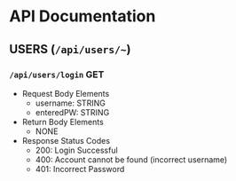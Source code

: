 # API Documentation

## USERS (`/api/users/~`)

### `/api/users/login`      GET
- Request Body Elements
    - username: STRING
    - enteredPW: STRING
- Return Body Elements
    - NONE
- Response Status Codes
    - 200: Login Successful
    - 400: Account cannot be found (incorrect username)
    - 401: Incorrect Password